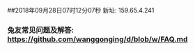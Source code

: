 ##2018年09月28日07时12分07秒 新址: 159.65.4.241
### 兔友常见问题及解答: https://github.com/wanggonging/d/blob/w/FAQ.md

